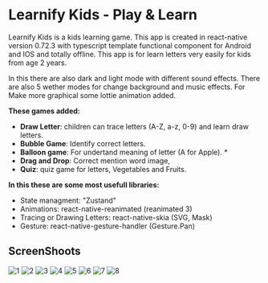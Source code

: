 # Learnify Kids - Play & Learn

Learnify Kids is a kids learning game. This app is created in react-native version 0.72.3 with typescript template functional component for Android and IOS and totally offline. This app is for learn letters very easily for kids from age 2 years.

In this there are also dark and light mode with different sound effects.
There are also 5 wether modes for change background and music effects.
For Make more graphical some lottie animation added.

**These games added:**

- **Draw Letter**: children can trace letters (A-Z, a-z, 0-9) and learn draw letters.
- **Bubble Game**: Identify correct letters.
- **Balloon game**: For undertand meaning of letter (A for Apple). \*
- **Drag and Drop**: Correct mention word image,
- **Quiz**: quiz game for letters, Vegetables and Fruits.

**In this these are some most usefull libraries:**

- State managment: "Zustand"
- Animations: react-native-reanimated (reanimated 3)
- Tracing or Drawing Letters: react-native-skia (SVG, Mask)
- Gesture: react-native-gesture-handler (Gesture.Pan)

## ScreenShoots

![1](https://github.com/upbrighterservices-apps/LearnifyKids/assets/147369187/262e567f-dec6-4f00-b42f-0501950a30f7)
![2](https://github.com/upbrighterservices-apps/LearnifyKids/assets/147369187/35c75f5b-1f6f-41cd-9085-b29b2170d125)
![3](https://github.com/upbrighterservices-apps/LearnifyKids/assets/147369187/fe78afe5-02d6-47f2-9ae7-989501fd3969)
![4](https://github.com/upbrighterservices-apps/LearnifyKids/assets/147369187/e25aa4a4-fb4f-4501-a40b-601a899a0662)
![5](https://github.com/upbrighterservices-apps/LearnifyKids/assets/147369187/d8c64b58-649f-4e00-9b07-773dc5426088)
![6](https://github.com/upbrighterservices-apps/LearnifyKids/assets/147369187/e684e3c8-55af-498e-ade2-ab7226c76235)
![7](https://github.com/upbrighterservices-apps/LearnifyKids/assets/147369187/3953ad98-ac19-4555-84bb-6ac07bc30f9b)
![8](https://github.com/upbrighterservices-apps/LearnifyKids/assets/147369187/1f494220-202d-44a5-8edb-7431ee8be3cb)

